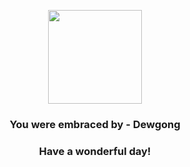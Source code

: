 <p align="center">
    <img src="https://raw.githubusercontent.com/PokeAPI/sprites/master/sprites/pokemon/87.png" width="150" height="150">
</p>
<h3 align="center">You were embraced by - <b>Dewgong</b></h3>
<h3 align="center">Have a wonderful day!</h3>

